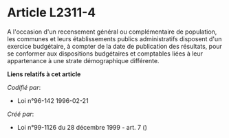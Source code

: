 # Article L2311-4

A l'occasion d'un recensement général ou complémentaire de population, les communes et leurs établissements publics
administratifs disposent d'un exercice budgétaire, à compter de la date de publication des résultats, pour se conformer aux
dispositions budgétaires et comptables liées à leur appartenance à une strate démographique différente.

**Liens relatifs à cet article**

_Codifié par_:

  - Loi n°96-142 1996-02-21

_Créé par_:

  - Loi n°99-1126 du 28 décembre 1999 - art. 7 ()
